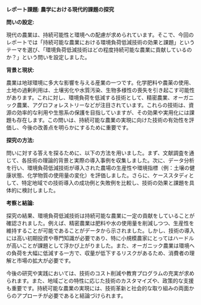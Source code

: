 **レポート課題: 農学における現代的課題の探究**

**問いの設定:**

現代の農業は、持続可能性と環境への配慮が求められています。そこで、今回のレポートでは「持続可能な農業における環境負荷低減技術の効果と課題」というテーマを選び、「環境負荷低減技術はどの程度持続可能な農業に貢献しているのか？」という問いを設定しました。

**背景と現状:**

農業は地球環境に多大な影響を与える産業の一つです。化学肥料や農薬の使用、土地の過剰利用は、土壌劣化や水質汚染、生物多様性の喪失を引き起こす可能性があります。これに対し、環境負荷を低減する技術として、精密農業、オーガニック農業、アグロフォレストリーなどが注目されています。これらの技術は、資源の効率的な利用や生態系の保護を目指していますが、その効果や実用化には課題も存在します。この問いは、持続可能な農業の実現に向けた技術の有効性を評価し、今後の改善点を明らかにするために重要です。

**探究の方法:**

問いに対する答えを探るために、以下の方法を用いました。まず、文献調査を通じて、各技術の理論的背景と実際の導入事例を収集しました。次に、データ分析を行い、環境負荷低減技術が導入された農場の生産性や環境指標（例：土壌の健康状態、化学物質の使用量の変化）を評価しました。さらに、ケーススタディとして、特定地域での技術導入の成功例と失敗例を比較し、技術の効果と課題を具体的に検討しました。

**考察と結論:**

探究の結果、環境負荷低減技術は持続可能な農業に一定の貢献をしていることが確認されました。例えば、精密農業は肥料や水の使用量を削減しつつ、生産性を維持することが可能であることがデータから示されました。しかし、技術の導入には高い初期投資や専門知識が必要であり、特に小規模農家にとってはハードルが高いことが課題として浮かび上がりました。また、オーガニック農業は環境への負荷を大幅に低減する一方で、収量が低下するリスクがあるため、消費者の理解と市場の拡大が必要です。

今後の研究や実践においては、技術のコスト削減や教育プログラムの充実が求められます。また、地域ごとの特性に応じた技術のカスタマイズや、政策的な支援も重要です。持続可能な農業の実現には、技術革新と社会的な取り組みの両面からのアプローチが必要であると結論づけられます。
